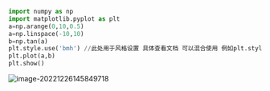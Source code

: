 ```python
import numpy as np
import matplotlib.pyplot as plt
a=np.arange(0,10,0.5)
a=np.linspace(-10,10)
b=np.tan(a)
plt.style.use('bmh') //此处用于风格设置 具体查看文档 可以混合使用 例如plt.style.use(['属性1'，'属性2'，])
plt.plot(a,b)
plt.show()
```

![image-20221226145849718](C:\Users\wywzxx\AppData\Roaming\Typora\typora-user-images\image-20221226145849718.png)